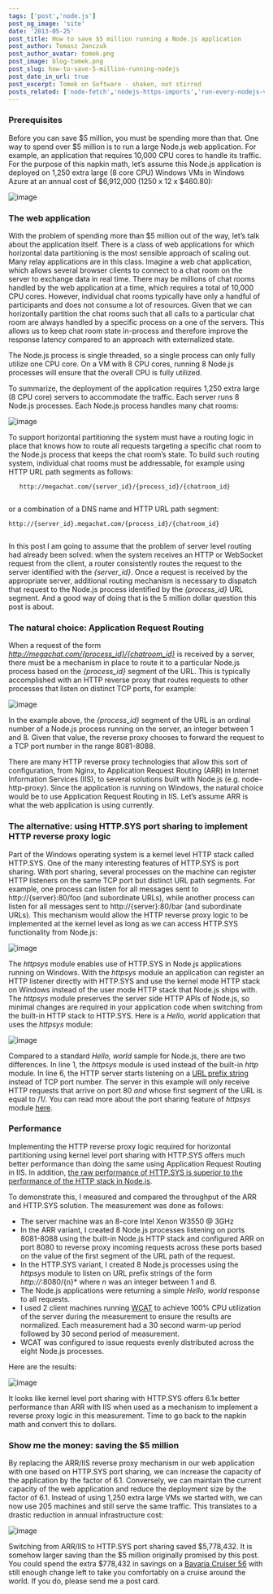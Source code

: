 ```yaml
---
tags: ['post','node.js']
post_og_image: 'site'
date: '2013-05-25'  
post_title: How to save $5 million running a Node.js application
post_author: Tomasz Janczuk
post_author_avatar: tomek.png
post_image: blog-tomek.png
post_slug: how-to-save-5-million-running-nodejs
post_date_in_url: true
post_excerpt: Tomek on Software - shaken, not stirred
posts_related: ['node-fetch','nodejs-https-imports','run-every-nodejs-version-in-lambda']
---
```





### Prerequisites  

Before you can save $5 million, you must be spending more than that. One way to spend over $5 million is to run a large Node.js web application. For example, an application that requires 10,000 CPU cores to handle its traffic. For the purpose of this napkin math, let’s assume this Node.js application is deployed on 1,250 extra large (8 core CPU) Windows VMs in Windows Azure at an annual cost of $6,912,000 (1250 x 12 x $460.80):  

 ![image](http://lh6.ggpht.com/-wZNafhKhrio/UaEKmZTT-FI/AAAAAAAADeQ/8BkzPVQtAAg/image_thumb%25255B1%25255D.png?imgmax=800)   

### The web application  

With the problem of spending more than $5 million out of the way, let’s talk about the application itself. There is a class of web applications for which horizontal data partitioning is the most sensible approach of scaling out. Many relay applications are in this class. Imagine a web chat application, which allows several browser clients to connect to a chat room on the server to exchange data in real time. There may be millions of chat rooms handled by the web application at a time, which requires a total of 10,000 CPU cores. However, individual chat rooms typically have only a handful of participants and does not consume a lot of resources. Given that we can horizontally partition the chat rooms such that all calls to a particular chat room are always handled by a specific process on a one of the servers. This allows us to keep chat room state in-process and therefore improve the response latency compared to an approach with externalized state.   

The Node.js process is single threaded, so a single process can only fully utilize one CPU core. On a VM with 8 CPU cores, running 8 Node.js processes will ensure that the overall CPU is fully utilized.   

To summarize, the deployment of the application requires 1,250 extra large (8 CPU core) servers to accommodate the traffic. Each server runs 8 Node.js processes. Each Node.js process handles many chat rooms:  

 ![image](http://lh5.ggpht.com/-YRkuYBvpoUc/UaEKnKx3LJI/AAAAAAAADeg/hK8TOIIp5po/image_thumb%25255B4%25255D.png?imgmax=800)   

To support horizontal partitioning the system must have a routing logic in place that knows how to route all requests targeting a specific chat room to the Node.js process that keeps the chat room’s state. To build such routing system, individual chat rooms must be addressable, for example using HTTP URL path segments as follows:  

```
   http://megachat.com/{server_id}/{process_id}/{chatroom_id}
  

```


or a combination of a DNS name and HTTP URL path segment:

```
http://{server_id}.megachat.com/{process_id}/{chatroom_id}
  

```


In this post I am going to assume that the problem of server level routing had already been solved: when the system receives an HTTP or WebSocket request from the client, a router consistently routes the request to the server identified with the *{server_id}*. Once a request is received by the appropriate server, additional routing mechanism is necessary to dispatch that request to the Node.js process identified by the *{process_id}* URL segment. And a good way of doing that is the 5 million dollar question this post is about. 

### The natural choice: Application Request Routing

When a request of the form *http://megachat.com/{process_id}/{chatroom_id}* is received by a server, there must be a mechanism in place to route it to a particular Node.js process based on the *{process_id}* segment of the URL. This is typically accomplished with an HTTP reverse proxy that routes requests to other processes that listen on distinct TCP ports, for example:

 ![image](http://lh3.ggpht.com/-wsJ1PHIz23U/UaEKnuxXv8I/AAAAAAAADe0/O_nCuVivLQI/image_thumb%25255B7%25255D.png?imgmax=800) 



In the example above, the *{process_id}* segment of the URL is an ordinal number of a Node.js process running on the server, an integer between 1 and 8. Given that value, the reverse proxy chooses to forward the request to a TCP port number in the range 8081-8088. 

There are many HTTP reverse proxy technologies that allow this sort of configuration, from Nginx, to Application Request Routing (ARR) in Internet Information Services (IIS), to several solutions built with Node.js (e.g. node-http-proxy). Since the application is running on Windows, the natural choice would be to use Application Request Routing in IIS. Let’s assume ARR is what the web application is using currently. 

### The alternative: using HTTP.SYS port sharing to implement HTTP reverse proxy logic

Part of the Windows operating system is a kernel level HTTP stack called HTTP.SYS. One of the many interesting features of HTTP.SYS is port sharing. With port sharing, several processes on the machine can register HTTP listeners on the same TCP port but distinct URL path segments. For example, one process can listen for all messages sent to http://{server}:80/foo (and subordinate URLs), while another process can listen for all messages sent to http://{server}:80/bar (and subordinate URLs). This mechanism would allow the HTTP reverse proxy logic to be implemented at the kernel level as long as we can access HTTP.SYS functionality from Node.js:

 ![image](http://lh5.ggpht.com/-32b92JUYvks/UaEKocbSiBI/AAAAAAAADfE/Ua3Bmeq2AiM/image_thumb%25255B10%25255D.png?imgmax=800) 

The *httpsys* module enables use of HTTP.SYS in Node.js applications running on Windows. With the *httpsys* module an application can register an HTTP listener directly with HTTP.SYS and use the kernel mode HTTP stack on Windows instead of the user mode HTTP stack that Node.js ships with. The *httpsys* module preserves the server side HTTP APIs of Node.js, so minimal changes are required in your application code when switching from the built-in HTTP stack to HTTP.SYS. Here is a *Hello, world* application that uses the *httpsys* module:

 ![image](http://lh4.ggpht.com/-XbZ0x2XTS-U/UaEKo62XEVI/AAAAAAAADfU/C16sV0ko9q4/image_thumb%25255B13%25255D.png?imgmax=800) 

Compared to a standard *Hello, world* sample for Node.js, there are two differences. In line 1, the *httpsys* module is used instead of the built-in *http* module. In line 6, the HTTP server starts listening on a [URL prefix string](http://msdn.microsoft.com/en-us/library/windows/desktop/aa364698(v=vs.85).aspx) instead of TCP port number. The server in this example will only receive HTTP requests that arrive on port 80 *and* whose first segment of the URL is equal to /1/. You can read more about the port sharing feature of *httpsys* module [here](https://github.com/tjanczuk/httpsys#port-sharing). 

### Performance

Implementing the HTTP reverse proxy logic required for horizontal partitioning using kernel level port sharing with HTTP.SYS offers much better performance than doing the same using Application Request Routing in IIS. In addition, [the raw performance of HTTP.SYS is superior to the performance of the HTTP stack in Node.js](http://tomasz.janczuk.org/2012/08/the-httpsys-stack-for-nodejs-apps-on.html). 

To demonstrate this, I measured and compared the throughput of the ARR and HTTP.SYS solution. The measurement was done as follows:

* The server machine was an 8-core Intel Xenon W3550 @ 3GHz  
* In the ARR variant, I created 8 Node.js processes listening on ports 8081-8088 using the built-in Node.js HTTP stack and configured ARR on port 8080 to reverse proxy incoming requests across these ports based on the value of the first segment of the URL path of the request.  
* In the HTTP.SYS variant, I created 8 Node.js processes using the *httpsys* module to listen on URL prefix strings of the form *http://*:8080/{n}* where *n* was an integer between 1 and 8.  
* The Node.js applications were returning a simple *Hello, world* response to all requests.  
* I used 2 client machines running [WCAT](http://www.iis.net/downloads/community/2007/05/wcat-63-(x86)) to achieve 100% CPU utilization of the server during the measurement to ensure the results are normalized. Each measurement had a 30 second warm-up period followed by 30 second period of measurement.  
* WCAT was configured to issue requests evenly distributed across the eight Node.js processes.  


Here are the results:

 ![image](http://lh6.ggpht.com/-LfqdwxkWNjE/UaEKplsGxXI/AAAAAAAADfk/edNyrVHUT8o/image_thumb%25255B16%25255D.png?imgmax=800) 

It looks like kernel level port sharing with HTTP.SYS offers 6.1x better performance than ARR with IIS when used as a mechanism to implement a reverse proxy logic in this measurement. Time to go back to the napkin math and convert this to dollars. 

### Show me the money: saving the $5 million

By replacing the ARR/IIS reverse proxy mechanism in our web application with one based on HTTP.SYS port sharing, we can increase the capacity of the application by the factor of 6.1. Conversely, we can maintain the current capacity of the web application and reduce the deployment size by the factor of 6.1. Instead of using 1,250 extra large VMs we started with, we can now use 205 machines and still serve the same traffic. This translates to a drastic reduction in annual infrastructure cost:

 ![image](http://lh6.ggpht.com/-IfgQSdNQRCQ/UaEKqTGj_LI/AAAAAAAADf0/H6n9BUWrzlA/image_thumb%25255B19%25255D.png?imgmax=800) 

Switching from ARR/IIS to HTTP.SYS port sharing saved $5,778,432. It is somehow larger saving than the $5 million originally promised by this post. You could spend the extra $778,432 in savings on a [Bavaria Cruiser 56](http://www.bavariayachts.com/bavaria-cruiser-56.php) with still enough change left to take you comfortably on a cruise around the world. If you do, please send me a post card.   
